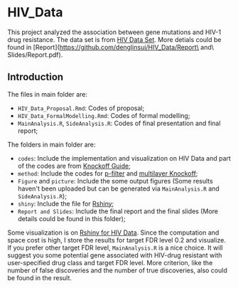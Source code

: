 # HIV_Data
This project analyzed the association between gene mutations and HIV-1 drug resistance. The data set is from [HIV Data Set](http://hivdb.stanford.edu/pages/published_analysis/genophenoPNAS2006). More detials could be found in [Report](https://github.com/denglinsui/HIV_Data/Report\ and\ Slides/Report.pdf).

## Introduction
The files in main folder are:
* `HIV_Data_Proposal.Rmd`: Codes of proposal;
* `HIV_Data_FormalModelling.Rmd`: Codes of formal modelling;
* `MainAnalysis.R`, `SideAnalysis.R`: Codes of final presentation and final report;

The folders in main folder are:
* `codes`: Include the implementation and visualization on HIV Data and part of the codes are from [Knockoff Guide](https://web.stanford.edu/group/candes/knockoffs/);
* `method`: Include the codes for [p-filter](https://www.stat.uchicago.edu/~rina/pfilter.html) and [multilayer Knockoff](https://github.com/ekatsevi/simultaneous-fdp);
* `Figure` and `picture`: Include the some output figures (Some results haven't been uploaded but can be generated via `MainAnalysis.R` and `SideAnalysis.R`);
* `shiny`: Include the file for [Rshiny](https://3mk6f0-linsui-deng.shinyapps.io/HIVDataResistance/);
* `Report and Slides`: Include the final report and the final slides (More details could be found in this folder);

Some visualization is on [Rshiny for HIV Data](https://3mk6f0-linsui-deng.shinyapps.io/HIVDataResistance/). Since the computation and space cost is high, I store the results for target FDR level 0.2 and visualize. If you prefer other target FDR level, `MainAnalysis.R` is a nice choice. It will suggest you some potential gene associated with HIV-drug resistant with user-specified drug class and target FDR level. More criterion, like the number of false discoveries and the number of true discoveries, also could be found in the result.
